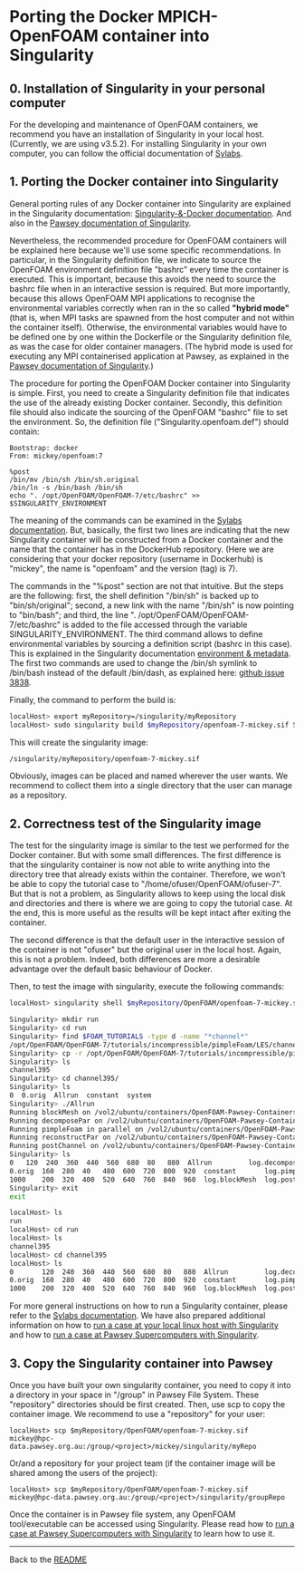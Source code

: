 # Porting the Docker MPICH-OpenFOAM container into Singularity

## 0. Installation of Singularity in your personal computer

For the developing and maintenance of OpenFOAM containers, we recommend you have an installation of Singularity in your local host. (Currently, we are using v3.5.2). For installing Singularity in your own computer, you can follow the official documentation of [Sylabs](https://sylabs.io/).

## 1. Porting the Docker container into Singularity

General porting rules of any Docker container into Singularity are explained in the Singularity documentation: [Singularity-&-Docker documentation](https://sylabs.io/guides/3.5/user-guide/singularity_and_docker.html#). And also in the [Pawsey documentation of Singularity](https://support.pawsey.org.au/documentation/display/US/Singularity).

Nevertheless, the recommended procedure for OpenFOAM containers will be explained here because we'll use some specific recommendations. In particular, in the Singularity definition file, we indicate to source the OpenFOAM environment definition file "bashrc" every time the container is executed. This is important, because this avoids the need to source the bashrc file when in an interactive session is required. But more importantly, because this allows OpenFOAM MPI applications to recognise the environmental variables correctly when ran in the so called **"hybrid mode"** (that is, when MPI tasks are spawned from the host computer and not within the container itself). Otherwise, the environmental variables would have to be defined one by one within the Dockerfile or the Singularity definition file, as was the case for older container managers. (The hybrid mode is used for executing any MPI containerised application at Pawsey, as explained in the [Pawsey documentation of Singularity](https://support.pawsey.org.au/documentation/display/US/Singularity).)

The procedure for porting the OpenFOAM Docker container into Singularity is simple. First, you need to create a Singularity definition file that indicates the use of the already existing Docker container. Secondly, this definition file should also indicate the sourcing of the OpenFOAM "bashrc" file to set the environment. So, the definition file ("Singularity.openfoam.def") should contain:

```Singularity
Bootstrap: docker
From: mickey/openfoam:7

%post
/bin/mv /bin/sh /bin/sh.original
/bin/ln -s /bin/bash /bin/sh
echo ". /opt/OpenFOAM/OpenFOAM-7/etc/bashrc" >> $SINGULARITY_ENVIRONMENT
```
The meaning of the commands can be examined in the [Sylabs documentation](https://sylabs.io/). But, basically, the first two lines are indicating that the new Singularity container will be constructed from a Docker container and the name that the container has in the DockerHub repository. (Here we are considering that your docker repository (username in Dockerhub) is "mickey", the name is "openfoam" and the version (tag) is 7).

The commands in the "%post" section are not that intuitive. But the steps are the following: first, the shell definition "/bin/sh" is backed up to "bin/sh/original"; second, a new link with the name "/bin/sh" is now pointing to "bin/bash"; and third, the line ". /opt/OpenFOAM/OpenFOAM-7/etc/bashrc" is added to the file accessed through the variable SINGULARITY_ENVIRONMENT. The third command allows to define environmental variables by sourcing a definition script (bashrc in this case). This is explained in the Singularity documentation [environment & metadata](https://sylabs.io/guides/3.5/user-guide/environment_and_metadata.html). The first two commands are used to change the /bin/sh symlink to /bin/bash instead of the default /bin/dash, as explained here: [github issue 3838](https://github.com/sylabs/singularity/issues/3838).


Finally, the command to perform the build is:

```bash
localHost> export myRepository=/singularity/myRepository
localHost> sudo singularity build $myRepository/openfoam-7-mickey.sif Singularity.openfoam.def
```
This will create the singularity image:
```bash
/singularity/myRepository/openfoam-7-mickey.sif
```
Obviously, images can be placed and named wherever the user wants. We recommend to collect them into a single directory that the user can manage as a repository.

## 2. Correctness test of the Singularity image

The test for the singularity image is similar to the test we performed for the Docker container. But with some small differences. The first difference is that the singularity container is now not able to write anything into the directory tree that already exists within the container. Therefore, we won't be able to copy the tutorial case to "/home/ofuser/OpenFOAM/ofuser-7". But that is not a problem, as Singularity allows to keep using the local disk and directories and there is where we are going to copy the tutorial case. At the end, this is more useful as the results will be kept intact after exiting the container.

The second difference is that the default user in the interactive session of the container is not "ofuser" but the original user in the local host. Again, this is not a problem. Indeed, both differences are more a desirable advantage over the default basic behaviour of Docker.

Then, to test the image with singularity, execute the following commands:

```bash
localHost> singularity shell $myRepository/OpenFOAM/openfoam-7-mickey.sif 

Singularity> mkdir run
Singularity> cd run
Singularity> find $FOAM_TUTORIALS -type d -name "*channel*"
/opt/OpenFOAM/OpenFOAM-7/tutorials/incompressible/pimpleFoam/LES/channel395
Singularity> cp -r /opt/OpenFOAM/OpenFOAM-7/tutorials/incompressible/pimpleFoam/LES/channel395 .
Singularity> ls
channel395
Singularity> cd channel395/
Singularity> ls
0  0.orig  Allrun  constant  system
Singularity> ./Allrun
Running blockMesh on /vol2/ubuntu/containers/OpenFOAM-Pawsey-Containers/openfoam-7/02_PortingToSingularity/localDisk/run/channel395
Running decomposePar on /vol2/ubuntu/containers/OpenFOAM-Pawsey-Containers/openfoam-7/02_PortingToSingularity/localDisk/run/channel395
Running pimpleFoam in parallel on /vol2/ubuntu/containers/OpenFOAM-Pawsey-Containers/openfoam-7/02_PortingToSingularity/localDisk/run/channel395 using 4 processes
Running reconstructPar on /vol2/ubuntu/containers/OpenFOAM-Pawsey-Containers/openfoam-7/02_PortingToSingularity/localDisk/run/channel395
Running postChannel on /vol2/ubuntu/containers/OpenFOAM-Pawsey-Containers/openfoam-7/02_PortingToSingularity/localDisk/run/channel395
Singularity> ls
0	120  240  360  440  560  680  80   880	Allrun	       log.decomposePar  log.reconstructPar  system
0.orig	160  280  40   480  600  720  800  920	constant       log.pimpleFoam	 postProcessing
1000	200  320  400  520  640  760  840  960	log.blockMesh  log.postChannel	 processors4
Singularity> exit
exit

localHost> ls
run
localHost> cd run
localHost> ls
channel395
localHost> cd channel395
localHost> ls
0       120  240  360  440  560  680  80   880  Allrun         log.decomposePar  log.reconstructPar  system
0.orig  160  280  40   480  600  720  800  920  constant       log.pimpleFoam    postProcessing
1000    200  320  400  520  640  760  840  960  log.blockMesh  log.postChannel   processors4
```
For more general instructions on how to run a Singularity container, please refer to the [Sylabs documentation](https://sylabs.io/). We have also prepared additional information on how to [run a case at your local linux host with Singularity](./Documentation/ContainerUsage/RunningLocalWithSingularity.md) and how to [run a case at Pawsey Supercomputers with Singularity](./Documentation/ContainerUsage/RunningAtPawseyWithSingularity.md).

## 3. Copy the Singularity container into Pawsey

Once you have built your own singularity container, you need to copy it into a directory in your space in "/group" in Pawsey File System. These "repository" directories should be first created. Then, use scp to copy the container image. We recommend to use a "repository" for your user:

```shell
localHost> scp $myRepository/OpenFOAM/openfoam-7-mickey.sif mickey@hpc-data.pawsey.org.au:/group/<project>/mickey/singularity/myRepo
```
Or/and a repository for your project team (if the container image will be shared among the users of the project):

```shell
localHost> scp $myRepository/OpenFOAM/openfoam-7-mickey.sif mickey@hpc-data.pawsey.org.au:/group/<project>/singularity/groupRepo
```

Once the container is in Pawsey file system, any OpenFOAM tool/executable can be accessed using Singularity. Please read how to [run a case at Pawsey Supercomputers with Singularity](./Documentation/Usage/RunningAtPawseyWithSingularity.md) to learn how to use it.

---
Back to the [README](../../README.md)




